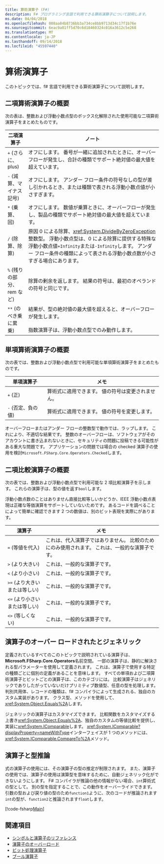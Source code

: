 ```yaml
---
title: 算術演算子 (F#)
description: F# プログラミング言語で利用できる算術演算子について説明します。
ms.date: 04/04/2018
ms.openlocfilehash: 008aa84b8736bb3a734ce8bb9713d34c17f1b76e
ms.sourcegitcommit: 6eac9a01ff5d70c6d18460324c016a3612c5e268
ms.translationtype: MT
ms.contentlocale: ja-JP
ms.lasthandoff: 09/14/2018
ms.locfileid: "45597440"
---
```

# <a name="arithmetic-operators"></a>算術演算子

このトピックでは、f# 言語で利用できる算術演算子について説明します。

## <a name="summary-of-binary-arithmetic-operators"></a>二項算術演算子の概要

次の表は、整数および浮動小数点型のボックス化解除された使用可能な二項算術演算子をまとめたものです。

|二項演算子|ノート|
|---------------|-----|
|`+` (さらに、plus)|オフにします。 番号が一緒に追加されたときに、オーバーフローが発生し、合計の種類でサポート絶対値の最大値を超えています。|
|`-` (減算、マイナス記号)|オフにします。 アンダー フロー条件の符号なしの型が差し引かれるとき、または種類で表される浮動小数点値が小さすぎます。|
|`*` (乗算、回)|オフにします。 数値が乗算ときに、オーバーフローが発生し、製品の種類でサポート絶対値の最大値を超えています。|
|`/` (除算、除算)|原因 0 による除算、<xref:System.DivideByZeroException>整数型。 浮動小数点型は、0 による除算に提供する特殊な浮動小数点値`+Infinity`または`-Infinity`します。 アンダー フロー条件の種類によって表される浮動小数点数が小さすぎる場合にあります。|
|`%` (残りの部分、rem など)|除算の剰余を返します。 結果の符号は、最初のオペランドの符号と同じです。|
|`**` (のべき乗に累乗)|結果が、型の絶対値の最大値を超えると、オーバーフローが発生します。<br /><br />指数演算子は、浮動小数点型でのみ動作します。|

## <a name="summary-of-unary-arithmetic-operators"></a>単項算術演算子の概要

次の表では、整数および浮動小数点型で利用可能な単項算術演算子をまとめたものです。

|単項演算子|メモ|
|--------------|-----|
|`+` (正)|算術式に適用できます。 値の符号は変更されません。|
|`-` (否定、負の値)|算術式に適用できます。 値の符号を変更します。|
オーバーフローまたはアンダー フローの整数型で動作では、ラップします。 これにより、不適切な結果です。 整数のオーバーフローは、ソフトウェアがそのアカウントに書き込まれないときに、セキュリティの問題に投稿できる可能性がある重大な問題です。 アプリケーションの問題では場合の checked 演算子の使用を検討`Microsoft.FSharp.Core.Operators.Checked`します。

## <a name="summary-of-binary-comparison-operators"></a>二項比較演算子の概要

次の表では、整数および浮動小数点型で利用可能な 2 項比較演算子を示します。 これらの演算子は、型の値を返す`bool`します。

浮動小数点数のことはありません直接比較等しいかどうか、IEEE 浮動小数点表現は正確な等価演算をサポートしていないためです。 あるコードを調べることによって簡単に確認できます 2 つの数値は、別のビット表現を実際にがあります。

|演算子|メモ|
|--------|-----|
|`=` (等値を代入)|これは、代入演算子ではありません。 比較のためにのみ使用されます。 これは、一般的な演算子です。|
|`>` (より大きい)|これは、一般的な演算子です。|
|`<` (より小さい)|これは、一般的な演算子です。|
|`>=` (より大きいまたは等しい)|これは、一般的な演算子です。|
|`<=` (より小さいまたは等しい)|これは、一般的な演算子です。|
|`<>` (等しくない)|これは、一般的な演算子です。|

## <a name="overloaded-and-generic-operators"></a>演算子のオーバー ロードされたとジェネリック

定義されているすべてのこのトピックで説明されている演算子は、 **Microsoft.FSharp.Core.Operators**名前空間。 一部の演算子は、静的に解決される型パラメーターを使用して定義されます。 これは、演算子で使用する特定の種類ごとに個別の定義があることを意味します。 すべての単項および二項算術演算子とビットごとの演算子は、このカテゴリには。 比較演算子はジェネリックでありしたがっていないだけプリミティブ数値型、任意の型を処理します。 判別共用体、レコードの種類は、f# コンパイラによって生成される、独自のカスタム実装があります。 クラス型、メソッドを使用して、<xref:System.Object.Equals%2A>します。

ジェネリックの演算子はカスタマイズできます。 比較関数をカスタマイズする上書き<xref:System.Object.Equals%2A>、独自のカスタムの等値比較を提供し、実装に<xref:System.IComparable>します。 <xref:System.IComparable?displayProperty=nameWithType>インターフェイスが 1 つのメソッドには、<xref:System.IComparable.CompareTo%2A>メソッド。

## <a name="operators-and-type-inference"></a>演算子と型推論

式の演算子の使用には、その演算子の型の推定が制限されます。 また、演算子の使用では、演算子の使用は演算型を意味するために、自動ジェネリック化ができないようにします。 F# コンパイラが推論の他の情報がない場合、`int`算術式の型として。 別の型を指定することで、この動作をオーバーライドできます。 引数の型および戻り値の型のため`function1`ように、次のコードが推論されます`int`の型が、`function2`と推論されます`float`します。

[!code-fsharp[Main](../../../../samples/snippets/fsharp/lang-ref-1/snippet3501.fs)]

## <a name="see-also"></a>関連項目

- [シンボルと演算子のリファレンス](index.md)
- [演算子のオーバーロード](../operator-overloading.md)
- [ビット処理演算子](bitwise-operators.md)
- [ブール演算子](boolean-operators.md)
